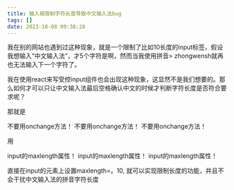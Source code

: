 ```yaml
---
title: 输入框限制字符长度导致中文输入法bug
tags: []
date: 2023-10-08 09:38:28
---
```


我在别的网站也遇到过这种现象，就是一个限制了比如10长度的input标签，假设我想输入“中文输入法”，才5个字符是啊，然而当我使用拼音> zhongwensh就再也无法输入下一个字符了。

我在使用react来写受控input组件也会出现这种现象，这显然不是我们想要的。那么如何才可以只让中文输入法最后空格确认中文的时候才判断字符长度是否符合要求呢？

那就是

不要用onchange方法！
不要用onchange方法！
不要用onchange方法！

用

input的maxlength属性！
input的maxlength属性！
input的maxlength属性！

直接在input的元素上设置maxlength=。10, 就可以实现限制长度的功能，并且不会干扰中文输入法的拼音字符长度
